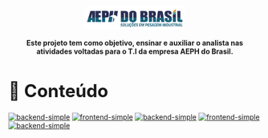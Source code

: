 <p align="center">
    <img src="./imagens/aeph-logo.png" width="200px">
</p>

<p align="center">
<b>Este projeto tem como objetivo, ensinar e auxiliar o analista nas atividades voltadas para o T.I da empresa AEPH do Brasil.</b>
</p>


<!-- Comentário exemplo -->

<h1 id="conteudo" style="font-size:35px;">📝 Conteúdo</h1>



<div>

[BADGE1]: https://img.shields.io/badge/e_mail-000?style=for-the-badge&logo=html
[BADGE2]: https://img.shields.io/badge/infraestrutura-000?style=for-the-badge&logo=code
[BADGE3]: https://img.shields.io/badge/atendimentos-000?style=for-the-badge&logo=html
[BADGE4]: https://img.shields.io/badge/internet-000?style=for-the-badge&logo=html
[BADGE5]: https://img.shields.io/badge/telefonia-000?style=for-the-badge&logo=html



[![backend-simple][BADGE1]](./procedimentos/emails.md)
[![frontend-simple][BADGE2]](./procedimentos/infraestrutura.md)
[![backend-simple][BADGE3]](./procedimentos/atendimentos.md)
[![frontend-simple][BADGE4]](./procedimentos/internet.md)
[![backend-simple][BADGE5]](./procedimentos/telefonia.md)


</div>

<!-- 

<h2 id="contribute">Contribute 🚀</h2>

If you want to contribute, clone this repo, create your work branch and get your hands dirty!

```bash
git clone https://github.com/Fernanda-Kipper/Readme-Templates.git
```

```bash
git checkout -b feature/NAME
```

At the end, open a Pull Request explaining the problem solved or feature made, if exists, append screenshot of visual modifications and wait for the review!

[How to create a Pull Request](https://www.atlassian.com/br/git/tutorials/making-a-pull-request) |
[Commit pattern](https://gist.github.com/joshbuchea/6f47e86d2510bce28f8e7f42ae84c716)


<h2 id="license">License 📃 </h2>

This project is under [MIT](./LICENSE) license
-->